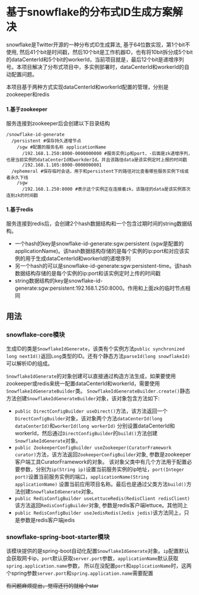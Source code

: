 # 基于snowflake的分布式ID生成方案解决

snowflake是Twitter开源的一种分布式ID生成算法, 基于64位数实现，第1个bit不使用, 然后41个bit是时间戳，然后10个bit是工作机器ID，也有将10bit拆分成5个bit的dataCenterId和5个bit的workerId，当前项目就是，最后12个bit是递增序列号。本项目解决了分布式项目中，多实例部署时，dataCenterId和workerId的自动配置问题。
<br>

本项目基于两种方式实现dataCenterId和workerId配置的管理，分别是zookeeper和redis

#### 1.基于zookeeper

服务连接到zookeeper后会创建以下目录结构

```
/snowflake-id-generate
  /persistent #保存持久递增节点
    /sgw #配置的服务名称 applicationName
      /192.168.1.250:8000-0000000000 #服务实例ip和port，-后面是zk递增序列，也是当前实例的dataCenterId和workderId。并且该路径data是该实例定时上报的时间戳
      /192.168.1.105:8000-0000000001
  /ephemeral #保存临时会话，用于和persistent下的路径对比查看哪些服务实例下线或者永久下线
    /sgw
      /192.168.1.250:8000 #表示这个实例正在连接着zk，该路径的data是该实例首次连到zk的时间戳

```

#### 1.基于redis

服务连接到redis后，会创建2个hash数据结构和一个包含过期时间的string数据结构。<br>
- 一个hash的key是snowflake-id-generate:sgw:persistent (sgw是配置的applicationName)。该hash数据结构存储的是每个实例的ip:port和对应该实例的用于生成dataCenterId和workerId的递增序列
- 另一个hash的可以是snowflake-id-generate:sgw:persistent-time。该hash数据结构存储的是每个实例的ip:port和该实例定时上传的时间戳
- string数据结构的key是snowflake-id-generate:sgw:persistent:192.168.1.250:8000。作用和上面zk的临时节点相同

## 用法
### snowflake-core模块
生成ID的类是`SnowflakeIdGenerate`，该类有个实例方法`public synchronized long nextId()`返回`Long`类型的ID。还有个静态方法`parseId(long snowflakeId)`可以解析ID的组成。

`SnowflakeIdGenerate`的对象创建可以直接通过构造方法生成，如果要使用zookeeper或redis来统一配置dataCenterId和workerId，需要使用`SnowflakeIdGenerateBuilder`类。
`SnowflakeIdGenerateBuilder.create()`静态方法创建`SnowflakeIdGenerateBuilder`对象，该对象包含方法如下:
- `public DirectConfigBuilder useDirect()`方法，该方法返回一个`DirectConfigBuilder`对象，该对象两个方法`dataCenterId(long dataCenterId)`和`workerId(long workerId)`
分别设置dataCenterId和workerId，然后通过`DirectConfigBuilder`的`build()`方法创建`SnowflakeIdGenerate`对象。
- `public ZookeeperConfigBuilder useZookeeper(CuratorFramework curator)`方法，该方法返回`ZookeeperConfigBuilder`对象, 参数是zookeeper客户端工具CuratorFramework的对象。
该对象父类中有几个方法用于配置必要参数，分别为`ip(String ip)`设置当前服务实例的ip地址，`port(Integer port)`设置当前服务实例的端口，`applicationName(String applicationName)`
设置当前应用项目名称。最后也是通过父类方法`build()`方法创建`SnowflakeIdGenerate`对象。
- `public RedisConfigBuilder useLettuceRedis(RedisClient redisClient)`该方法返回`RedisConfigBuilder`对象, 参数是redis客户端lettuce。其他同上
- `public RedisConfigBuilder useJedisRedis(Jedis jedis)`该方法同上，只是参数是redis客户端jedis

### snowflake-spring-boot-starter模块
该模块提供的是spring-boot自动化配置`SnowflakeIdGenerate`对象。`ip`配置默认会获取网卡ip，`port`默认获取`server.port`参数，`applicationName`默认获取`spring.application.name`参数，
所以在没配置`port`和`applicationName`时，这两个spring参数`server.port`和`spring.application.name`需要配置

~~有问题麻烦提出，觉得还行的就给个star~~